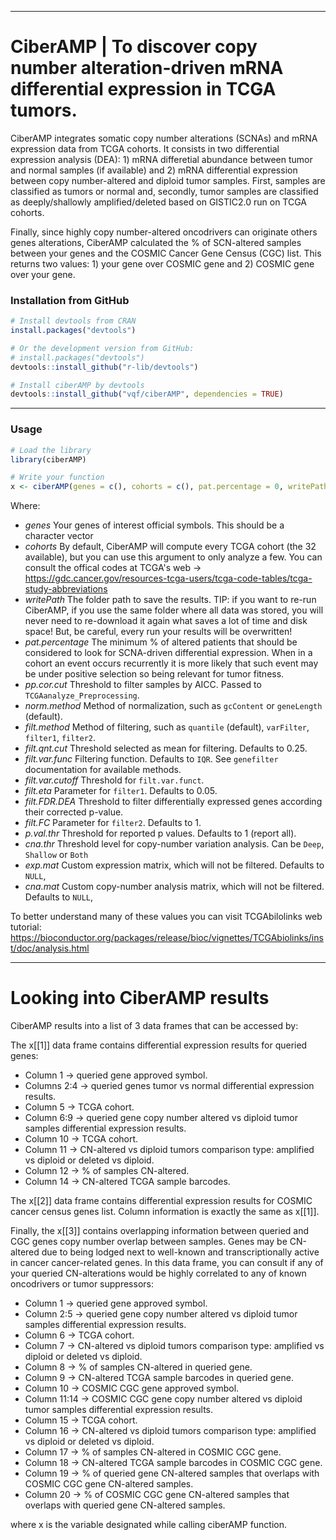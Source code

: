 
------------------------------------------------------------------------

# CiberAMP | To discover copy number alteration-driven mRNA differential expression in TCGA tumors.

CiberAMP integrates somatic copy number alterations (SCNAs) and mRNA expression data from TCGA cohorts. It consists in two differential expression analysis (DEA): 1) mRNA differetial abundance between tumor and normal samples (if available) and 2) mRNA differential expression between copy number-altered and diploid tumor samples. First, samples are classified as tumors or normal and, secondly, tumor samples are classified as deeply/shallowly amplified/deleted based on GISTIC2.0 run on TCGA cohorts.

Finally, since highly copy number-altered oncodrivers can originate others genes alterations, CiberAMP calculated the % of SCN-altered samples between your genes and the COSMIC Cancer Gene Census (CGC) list. This returns two values: 1) your gene over COSMIC gene and 2) COSMIC gene over your gene.

### Installation from GitHub ###

```r
# Install devtools from CRAN
install.packages("devtools")

# Or the development version from GitHub:
# install.packages("devtools")
devtools::install_github("r-lib/devtools")

# Install ciberAMP by devtools
devtools::install_github("vqf/ciberAMP", dependencies = TRUE)
```

------------------------------------------------------------------------

### Usage ###

```r
# Load the library
library(ciberAMP)

# Write your function
x <- ciberAMP(genes = c(), cohorts = c(), pat.percentage = 0, writePath = "PATH_TO_FOLDER")
```

Where:

* *genes* Your genes of interest official symbols. This should be a character vector
* *cohorts* By default, CiberAMP will compute every TCGA cohort (the 32 available), but you can use this argument to only analyze a few. You can consult the offical codes at TCGA's web -> https://gdc.cancer.gov/resources-tcga-users/tcga-code-tables/tcga-study-abbreviations
* *writePath* The folder path to save the results. TIP: if you want to re-run CiberAMP, if you use the same folder where all data was stored, you will never need to re-download it again what saves a lot of time and disk space! But, be careful, every run your results will be overwritten!
* *pat.percentage* The minimum % of altered patients that should be considered to look for SCNA-driven differential expression. When in a cohort an event occurs recurrently it is more likely that such event may be under positive selection so being relevant for tumor fitness.
* *pp.cor.cut* Threshold to filter samples by AICC. Passed to `TCGAanalyze_Preprocessing`.
* *norm.method* Method of normalization, such as `gcContent` or `geneLength` (default).
* *filt.method* Method of filtering, such as `quantile` (default), `varFilter`, `filter1`, `filter2`.
* *filt.qnt.cut* Threshold selected as mean for filtering. Defaults to 0.25.
* *filt.var.func* Filtering function. Defaults to `IQR`. See `genefilter` documentation for available methods.
* *filt.var.cutoff* Threshold for `filt.var.funct`.
* *filt.eta* Parameter for `filter1`. Defaults to 0.05.
* *filt.FDR.DEA* Threshold to filter differentially expressed genes according their corrected p-value.
* *filt.FC* Parameter for `filter2`. Defaults to 1.
* *p.val.thr* Threshold for reported p values. Defaults to 1 (report all).
* *cna.thr* Threshold level for copy-number variation analysis. Can be `Deep`, `Shallow` or `Both`
* *exp.mat* Custom expression matrix, which will not be filtered. Defaults to `NULL`,
* *cna.mat* Custom copy-number analysis matrix, which will not be filtered. Defaults to `NULL`,

To better understand many of these values you can visit TCGAbilolinks web tutorial: https://bioconductor.org/packages/release/bioc/vignettes/TCGAbiolinks/inst/doc/analysis.html

------------------------------------------------------------------------

# Looking into CiberAMP results

CiberAMP results into a list of 3 data frames that can be accessed by:

The x[[1]] data frame contains differential expression results for queried genes:

* Column 1 -> queried gene approved symbol.
* Columns 2:4 -> queried genes tumor vs normal differential expression results.
* Column 5 -> TCGA cohort.
* Column 6:9 -> queried gene copy number altered vs diploid tumor samples differential expression results.
* Column 10  -> TCGA cohort.
* Column 11  -> CN-altered vs diploid tumors comparison type: amplified vs diploid or deleted vs diploid.
* Column 12  -> % of samples CN-altered.
* Column 14 -> CN-altered TCGA sample barcodes.

The x[[2]] data frame contains differential expression results for COSMIC cancer census genes list. Column information is exactly the same as x[[1]].

Finally, the x[[3]] contains overlapping information between queried and CGC genes copy number overlap between samples. Genes may be CN-altered due to being lodged next to well-known and transcriptionally active in cancer cancer-related genes. In this data frame, you can consult if any of your queried CN-alterations would be highly correlated to any of known oncodrivers or tumor suppressors:

* Column 1 -> queried gene approved symbol.
* Column 2:5 -> queried gene copy number altered vs diploid tumor samples differential expression results.
* Column 6 -> TCGA cohort.
* Column 7 -> CN-altered vs diploid tumors comparison type: amplified vs diploid or deleted vs diploid.
* Column 8 -> % of samples CN-altered in queried gene.
* Column 9 -> CN-altered TCGA sample barcodes in queried gene.
* Column 10 -> COSMIC CGC gene approved symbol.
* Column 11:14 -> COSMIC CGC gene copy number altered vs diploid tumor samples differential expression results.
* Column 15 -> TCGA cohort.
* Column 16 -> CN-altered vs diploid tumors comparison type: amplified vs diploid or deleted vs diploid.
* Column 17 -> % of samples CN-altered in COSMIC CGC gene.
* Column 18 -> CN-altered TCGA sample barcodes in COSMIC CGC gene.
* Column 19 -> % of queried gene CN-altered samples that overlaps with COSMIC CGC gene CN-altered samples.
* Column 20 -> % of COSMIC CGC gene CN-altered samples that overlaps with queried gene CN-altered samples.

where x is the variable designated while calling ciberAMP function.
